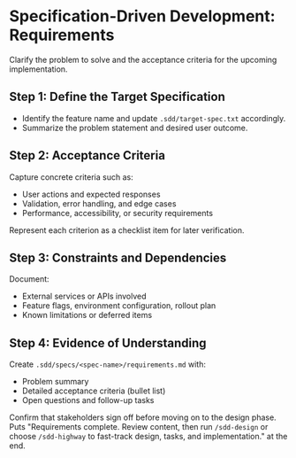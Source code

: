 # Specification-Driven Development: Requirements

Clarify the problem to solve and the acceptance criteria for the upcoming implementation.

## Step 1: Define the Target Specification
- Identify the feature name and update `.sdd/target-spec.txt` accordingly.
- Summarize the problem statement and desired user outcome.

## Step 2: Acceptance Criteria
Capture concrete criteria such as:
- User actions and expected responses
- Validation, error handling, and edge cases
- Performance, accessibility, or security requirements

Represent each criterion as a checklist item for later verification.

## Step 3: Constraints and Dependencies
Document:
- External services or APIs involved
- Feature flags, environment configuration, rollout plan
- Known limitations or deferred items

## Step 4: Evidence of Understanding
Create `.sdd/specs/<spec-name>/requirements.md` with:
- Problem summary
- Detailed acceptance criteria (bullet list)
- Open questions and follow-up tasks

Confirm that stakeholders sign off before moving on to the design phase.
Puts "Requirements complete. Review content, then run `/sdd-design` or choose `/sdd-highway` to fast-track design, tasks, and implementation." at the end.
